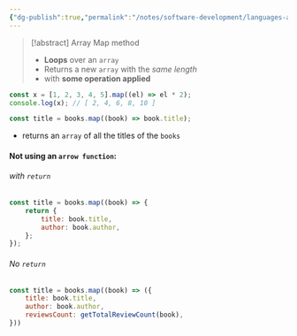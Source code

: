 ```yaml
---
{"dg-publish":true,"permalink":"/notes/software-development/languages-and-frameworks/web-development/front-end/react-js/00-essential-java-script/08-array-map-method/","tags":["programming","jsbasics","javascript","JS-Fundamentals"],"created":"2025-07-13T15:24:50.885+08:00"}
---
```



> [!abstract] Array Map method
> - __Loops__ over an `array`
> - Returns a new `array` with the _same length_
> - with __some operation applied__

```javascript
const x = [1, 2, 3, 4, 5].map((el) => el * 2);
console.log(x); // [ 2, 4, 6, 8, 10 ]
```

```js
const title = books.map((book) => book.title);
```
- returns an `array` of all the titles of the `books`


#### Not using an `arrow function`:
###### with `return`
```js
const title = books.map((book) => {
	return {
		title: book.title,
		author: book.author,
	};
});
```

###### No `return`
```js
const title = books.map((book) => ({
	title: book.title,
	author: book.author,
	reviewsCount: getTotalReviewCount(book),
}))
```

